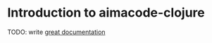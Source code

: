 # Introduction to aimacode-clojure

TODO: write [great documentation](http://jacobian.org/writing/what-to-write/)
